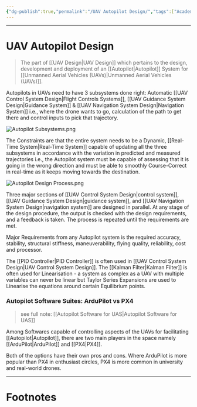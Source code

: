 ```yaml
---
{"dg-publish":true,"permalink":"/UAV Autopilot Design/","tags":["Academics","Physics","Software-Development"]}
---
```



---
# UAV Autopilot Design
> The part of [[UAV Design\|UAV Design]] which pertains to the design, development and deployment of an [[Autopilot\|Autopilot]] System for [[Unmanned Aerial Vehicles (UAVs)\|Unmanned Aerial Vehicles (UAVs)]].

Autopilots in UAVs need to have 3 subsystems done right: Automatic [[UAV Control System Design\|Flight Controls Systems]], [[UAV Guidance System Design\|Guidance System]] & [[UAV Navigation System Design\|Navigation System]] i.e., where the drone wants to go, calculation of the path to get there and control inputs to pick that trajectory.

![Autopilot Subsystems.png](/img/user/Vaulted%20Images/Autopilot%20Subsystems.png)

The Constraints are that the entire system needs to be a Dynamic, [[Real-Time System\|Real-Time System]] capable of updating all the three subsystems in accordance with the variation in predicted and measured trajectories i.e., the Autopilot system must be capable of assessing that it is going in the wrong direction and must be able to smoothly Course-Correct in real-time as it keeps moving towards the destination.

![Autopilot Design Process.png](/img/user/Vaulted%20Images/Autopilot%20Design%20Process.png)

Three major sections of [[UAV Control System Design\|control system]], [[UAV Guidance System Design\|guidance system]], and [[UAV Navigation System Design\|navigation system]] are designed in parallel. At any stage of the design procedure, the output is checked with the design requirements, and a feedback is taken. The process is repeated until the requirements are met.

Major Requirements from any Autopilot system is the required accuracy, stability, structural stiffness, maneuverability, flying quality, reliability, cost and processor.

The [[PID Controller\|PID Controller]] is often used in [[UAV Control System Design\|UAV Control System Design]].
The [[Kalman Filter\|Kalman Filter]] is often used for Linearisation - a system as complex as a UAV with multiple variables can never be linear but Taylor Series Expansions are used to Linearise the equations around certain Equilibrium points. 

### Autopilot Software Suites: ArduPilot vs PX4
> see full note: [[Autopilot Software for UAS\|Autopilot Software for UAS]]

Among Softwares capable of controlling aspects of the UAVs for facilitating [[Autopilot\|Autopilot]], there are two main players in the space namely [[ArduPilot\|ArduPilot]] and [[PX4\|PX4]].

Both of the options have their own pros and cons. Where ArduPilot is more popular than PX4 in enthusiast circles, PX4 is more common in university and real-world drones.

---
# Footnotes